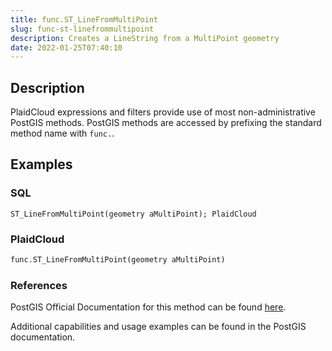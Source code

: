 ```yaml
---
title: func.ST_LineFromMultiPoint
slug: func-st-linefrommultipoint
description: Creates a LineString from a MultiPoint geometry
date: 2022-01-25T07:40:10
---
```



## Description


PlaidCloud expressions and filters provide use of most non-administrative PostGIS methods. PostGIS methods are accessed by prefixing the standard method name with `func.`.



## Examples


### SQL



```
ST_LineFromMultiPoint(geometry aMultiPoint); PlaidCloud 
```


### **PlaidCloud**



```python
func.ST_LineFromMultiPoint(geometry aMultiPoint) 
```


### References



PostGIS Official Documentation for this method can be found [here](https://postgis.net/docs/manual-3.1/ST_LineFromMultiPoint.html).



Additional capabilities and usage examples can be found in the PostGIS documentation.

